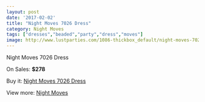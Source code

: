 ```yaml
---
layout: post
date: '2017-02-02'
title: "Night Moves 7026 Dress"
category: Night Moves
tags: ["dresses","beaded","party","dress","moves"]
image: http://www.lustparties.com/1086-thickbox_default/night-moves-7026-dress.jpg
---
```

Night Moves 7026 Dress

On Sales: **$278**
<a href="https://www.lustparties.com/en/night-moves/354-night-moves-7026-dress.html"><amp-img layout="responsive" width="600" height="600" src="//www.lustparties.com/1086-thickbox_default/night-moves-7026-dress.jpg" alt="Night Moves 7026 Dress 0" /></a>
<a href="https://www.lustparties.com/en/night-moves/354-night-moves-7026-dress.html"><amp-img layout="responsive" width="600" height="600" src="//www.lustparties.com/1087-thickbox_default/night-moves-7026-dress.jpg" alt="Night Moves 7026 Dress 1" /></a>

Buy it: [Night Moves 7026 Dress](https://www.lustparties.com/en/night-moves/354-night-moves-7026-dress.html "Night Moves 7026 Dress")

View more: [Night Moves](https://www.lustparties.com/en/3-night-moves "Night Moves")